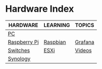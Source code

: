 # Hardware Index

|HARDWARE|LEARNING|TOPICS|
|---|---|---|
|[PC](infrastructure/hardware/hardware-pc)|||
|[Raspberry Pi](infrastructure/hardware/hardware-raspberrypi)|[Raspbian](infrastructure/hardware/hardware-raspberrypi#raspbian)|[Grafana](infrastructure/hardware/hardware-raspberrypi#grafana)|
|[Switches](infrastructure/hardware-switches)|[ESXi](infrastructure/hardware/hardware-raspberrypi#esxi)|[Videos](infrastructure/hardware/hardware-raspberrypi#videos)|
|[Synology](infrastructure/hardware/hardware-synology)|||
